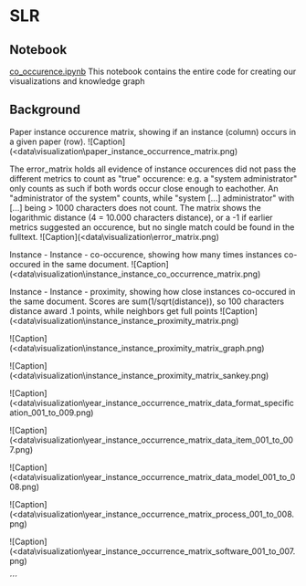 # SLR

## Notebook
[co_occurence.ipynb](co_occurence.ipynb)
This notebook contains the entire code for creating our visualizations and knowledge graph

## Background
Paper instance occurence matrix, showing if an instance (column) occurs in a given paper (row). 
![Caption](<data\visualization\paper_instance_occurrence_matrix.png)

The error_matrix holds all evidence of instance occurences did not pass the different metrics to count as "true" occurence: e.g. a "system administrator" only counts as such if both words occur close enough to eachother. An "administrator of the system" counts, while "system [...] administrator" with [...] being > 1000 characters does not count. The matrix shows the logarithmic distance (4 = 10.000 characters distance), or a -1 if earlier metrics suggested an occurence, but no single match could be found in the fulltext. 
![Caption](<data\visualization\error_matrix.png)

Instance - Instance - co-occurence, showing how many times instances co-occured in the same document.
![Caption](<data\visualization\instance_instance_co_occurrence_matrix.png)

Instance - Instance - proximity, showing how close instances co-occured in the same document. Scores are sum(1/sqrt(distance)), so 100 characters distance award .1 points, while neighbors get full points 
![Caption](<data\visualization\instance_instance_proximity_matrix.png)

![Caption](<data\visualization\instance_instance_proximity_matrix_graph.png)

![Caption](<data\visualization\instance_instance_proximity_matrix_sankey.png)


![Caption](<data\visualization\year_instance_occurrence_matrix_data_format_specification_001_to_009.png)

![Caption](<data\visualization\year_instance_occurrence_matrix_data_item_001_to_007.png)

![Caption](<data\visualization\year_instance_occurrence_matrix_data_model_001_to_008.png)

![Caption](<data\visualization\year_instance_occurrence_matrix_process_001_to_008.png)

![Caption](<data\visualization\year_instance_occurrence_matrix_software_001_to_007.png)


´´´








